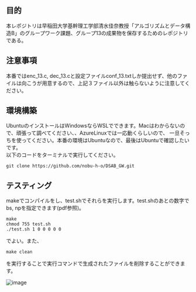 ## 目的
本レポジトリは早稲田大学基幹理工学部清水佳奈教授「アルゴリズムとデータ構造B」のグループワーク課題、グループ13の成果物を保存するためのレポジトリである。  

## 注意事項
本番ではenc_13.c, dec_13.cと設定ファイルconf_13.txtしか提出せず、他のファイルは向こうが用意するので、上記３ファイル以外は触らないように注意してください。
## 環境構築
UbuntuのインストールはWindowsならWSLでできます。Macはわからないので、頑張って調べてください、、AzureLinuxでは一応動くらしいので、
一旦そっちを使ってください。本番の環境はUbuntuなので、最後はUbuntuで確認したいです。  
以下のコードをターミナルで実行してください。
```shell
git clone https://github.com/nobu-h-o/DSAB_GW.git
```

## テスティング
makeでコンパイルをし、test.shでそれらを実行します。test.shのあとの数字でbs, npを指定できます(pdf参照)。
```shell
make
chmod 755 test.sh
./test.sh 1 0 0 0 0 0
```
でよい。また、
```shell
make clean
```
を実行することで実行コマンドで生成されたファイルを削除することができます。

![image](https://github.com/user-attachments/assets/f985d436-4ae4-4207-850a-55391def1978)
